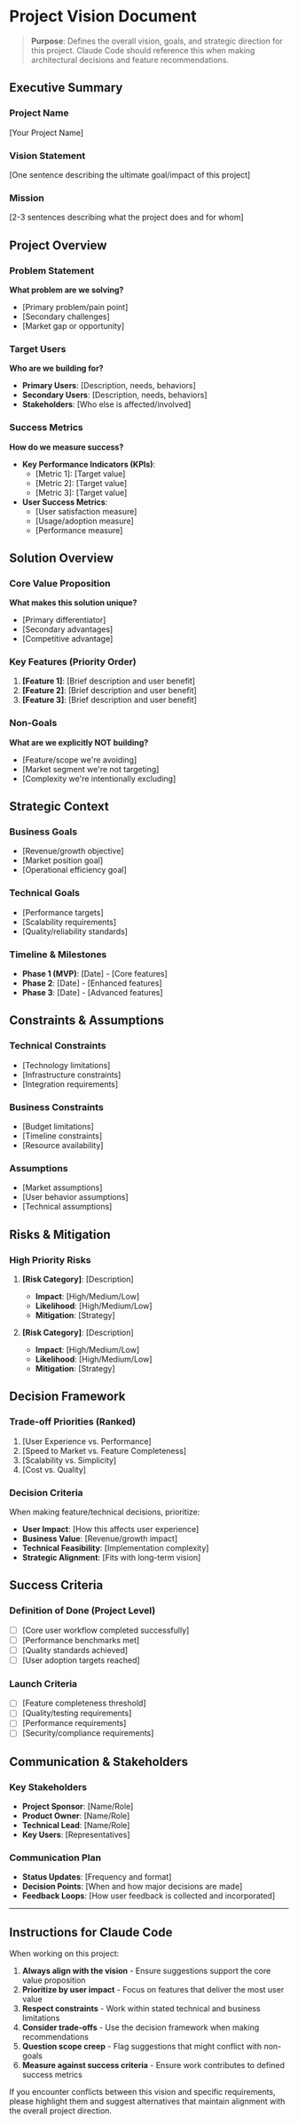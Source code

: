 # Project Vision Document

> **Purpose**: Defines the overall vision, goals, and strategic direction for this project. Claude Code should reference this when making architectural decisions and feature recommendations.

## Executive Summary

### Project Name
[Your Project Name]

### Vision Statement
[One sentence describing the ultimate goal/impact of this project]

### Mission
[2-3 sentences describing what the project does and for whom]

## Project Overview

### Problem Statement
**What problem are we solving?**
- [Primary problem/pain point]
- [Secondary challenges]
- [Market gap or opportunity]

### Target Users
**Who are we building for?**
- **Primary Users**: [Description, needs, behaviors]
- **Secondary Users**: [Description, needs, behaviors]
- **Stakeholders**: [Who else is affected/involved]

### Success Metrics
**How do we measure success?**
- **Key Performance Indicators (KPIs)**:
  - [Metric 1]: [Target value]
  - [Metric 2]: [Target value]
  - [Metric 3]: [Target value]
- **User Success Metrics**:
  - [User satisfaction measure]
  - [Usage/adoption measure]
  - [Performance measure]

## Solution Overview

### Core Value Proposition
**What makes this solution unique?**
- [Primary differentiator]
- [Secondary advantages]
- [Competitive advantage]

### Key Features (Priority Order)
1. **[Feature 1]**: [Brief description and user benefit]
2. **[Feature 2]**: [Brief description and user benefit]
3. **[Feature 3]**: [Brief description and user benefit]

### Non-Goals
**What are we explicitly NOT building?**
- [Feature/scope we're avoiding]
- [Market segment we're not targeting]
- [Complexity we're intentionally excluding]

## Strategic Context

### Business Goals
- [Revenue/growth objective]
- [Market position goal]
- [Operational efficiency goal]

### Technical Goals
- [Performance targets]
- [Scalability requirements]
- [Quality/reliability standards]

### Timeline & Milestones
- **Phase 1 (MVP)**: [Date] - [Core features]
- **Phase 2**: [Date] - [Enhanced features]
- **Phase 3**: [Date] - [Advanced features]

## Constraints & Assumptions

### Technical Constraints
- [Technology limitations]
- [Infrastructure constraints]
- [Integration requirements]

### Business Constraints
- [Budget limitations]
- [Timeline constraints]
- [Resource availability]

### Assumptions
- [Market assumptions]
- [User behavior assumptions]
- [Technical assumptions]

## Risks & Mitigation

### High Priority Risks
1. **[Risk Category]**: [Description]
   - **Impact**: [High/Medium/Low]
   - **Likelihood**: [High/Medium/Low]
   - **Mitigation**: [Strategy]

2. **[Risk Category]**: [Description]
   - **Impact**: [High/Medium/Low]
   - **Likelihood**: [High/Medium/Low]
   - **Mitigation**: [Strategy]

## Decision Framework

### Trade-off Priorities (Ranked)
1. [User Experience vs. Performance]
2. [Speed to Market vs. Feature Completeness]
3. [Scalability vs. Simplicity]
4. [Cost vs. Quality]

### Decision Criteria
When making feature/technical decisions, prioritize:
- **User Impact**: [How this affects user experience]
- **Business Value**: [Revenue/growth impact]
- **Technical Feasibility**: [Implementation complexity]
- **Strategic Alignment**: [Fits with long-term vision]

## Success Criteria

### Definition of Done (Project Level)
- [ ] [Core user workflow completed successfully]
- [ ] [Performance benchmarks met]
- [ ] [Quality standards achieved]
- [ ] [User adoption targets reached]

### Launch Criteria
- [ ] [Feature completeness threshold]
- [ ] [Quality/testing requirements]
- [ ] [Performance requirements]
- [ ] [Security/compliance requirements]

## Communication & Stakeholders

### Key Stakeholders
- **Project Sponsor**: [Name/Role]
- **Product Owner**: [Name/Role]
- **Technical Lead**: [Name/Role]
- **Key Users**: [Representatives]

### Communication Plan
- **Status Updates**: [Frequency and format]
- **Decision Points**: [When and how major decisions are made]
- **Feedback Loops**: [How user feedback is collected and incorporated]

---

## Instructions for Claude Code

When working on this project:

1. **Always align with the vision** - Ensure suggestions support the core value proposition
2. **Prioritize by user impact** - Focus on features that deliver the most user value
3. **Respect constraints** - Work within stated technical and business limitations
4. **Consider trade-offs** - Use the decision framework when making recommendations
5. **Question scope creep** - Flag suggestions that might conflict with non-goals
6. **Measure against success criteria** - Ensure work contributes to defined success metrics

If you encounter conflicts between this vision and specific requirements, please highlight them and suggest alternatives that maintain alignment with the overall project direction.